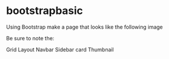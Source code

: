 # bootstrapbasic
Using Bootstrap make a page that looks like the following image

Be sure to note the:

Grid Layout
Navbar
Sidebar card
Thumbnail
